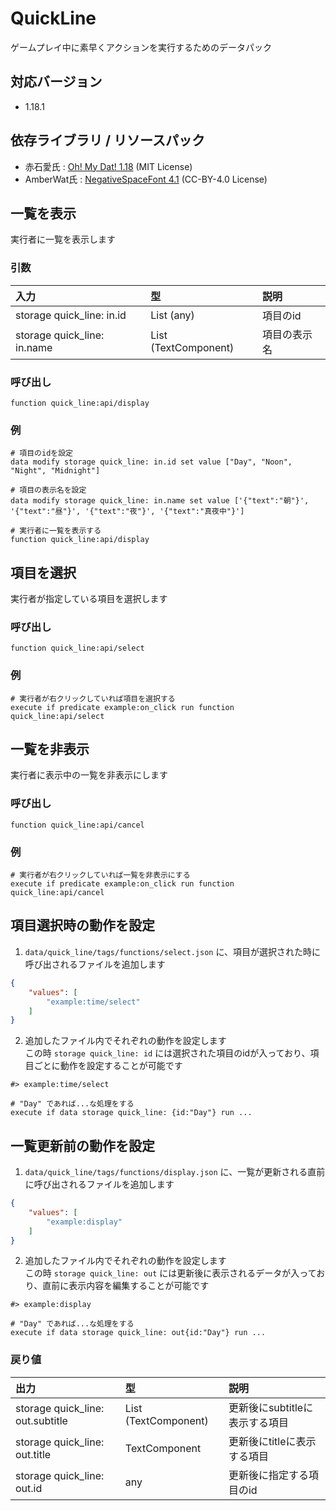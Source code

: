 # QuickLine
ゲームプレイ中に素早くアクションを実行するためのデータパック

## 対応バージョン
- 1.18.1

## 依存ライブラリ / リソースパック
- 赤石愛氏 : [Oh! My Dat! 1.18](https://github.com/Ai-Akaishi/OhMyDat) (MIT License)
- AmberWat氏 : [NegativeSpaceFont 4.1](https://github.com/AmberWat/NegativeSpaceFont/releases/tag/v4.1) (CC-BY-4.0 License)

## 一覧を表示
実行者に一覧を表示します

### 引数
| 入力 | 型 | 説明 |
| :- | :- | :- |
| storage quick_line: in.id | List (any) | 項目のid |
| storage quick_line: in.name | List (TextComponent) | 項目の表示名 |

### 呼び出し
```mcfunction
function quick_line:api/display
```

### 例
```mcfunction
# 項目のidを設定
data modify storage quick_line: in.id set value ["Day", "Noon", "Night", "Midnight"]

# 項目の表示名を設定
data modify storage quick_line: in.name set value ['{"text":"朝"}', '{"text":"昼"}', '{"text":"夜"}', '{"text":"真夜中"}']

# 実行者に一覧を表示する
function quick_line:api/display
```

## 項目を選択
実行者が指定している項目を選択します

### 呼び出し
```mcfunction
function quick_line:api/select
```

### 例
```mcfunction
# 実行者が右クリックしていれば項目を選択する
execute if predicate example:on_click run function quick_line:api/select
```

## 一覧を非表示
実行者に表示中の一覧を非表示にします

### 呼び出し
```mcfunction
function quick_line:api/cancel
```

### 例
```mcfunction
# 実行者が右クリックしていれば一覧を非表示にする
execute if predicate example:on_click run function quick_line:api/cancel
```

## 項目選択時の動作を設定
1. `data/quick_line/tags/functions/select.json` に、項目が選択された時に呼び出されるファイルを追加します
```json
{
    "values": [
        "example:time/select"
    ]
}
```

2. 追加したファイル内でそれぞれの動作を設定します  
この時 `storage quick_line: id` には選択された項目のidが入っており、項目ごとに動作を設定することが可能です
```mcfunction
#> example:time/select

# "Day" であれば...な処理をする
execute if data storage quick_line: {id:"Day"} run ...
```

## 一覧更新前の動作を設定
1. `data/quick_line/tags/functions/display.json` に、一覧が更新される直前に呼び出されるファイルを追加します
```json
{
    "values": [
        "example:display"
    ]
}
```

2. 追加したファイル内でそれぞれの動作を設定します  
この時 `storage quick_line: out` には更新後に表示されるデータが入っており、直前に表示内容を編集することが可能です

```mcfunction
#> example:display

# "Day" であれば...な処理をする
execute if data storage quick_line: out{id:"Day"} run ...
```

### 戻り値
| 出力 | 型 | 説明 |
| :- | :- | :- |
| storage quick_line: out.subtitle | List (TextComponent) | 更新後にsubtitleに表示する項目 |
| storage quick_line: out.title | TextComponent | 更新後にtitleに表示する項目 |
| storage quick_line: out.id | any | 更新後に指定する項目のid |

